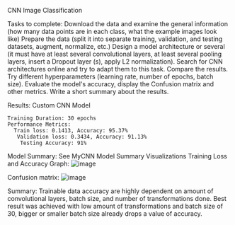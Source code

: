 CNN Image Classification

Tasks to complete:
  Download the data and examine the general information (how many data points are in each class, what the example images look like)
  Prepare the data (split it into separate training, validation, and testing datasets, augment, normalize, etc.)
  Design a model architecture or several (it must have at least several convolutional layers, at least several pooling layers, insert a Dropout layer (s), apply L2 normalization).
  Search for CNN architectures online and try to adapt them to this task. Compare the results.
  Try different hyperparameters (learning rate, number of epochs, batch size).
  Evaluate the model's accuracy, display the Confusion matrix and other metrics.
  Write a short summary about the results.

Results:
Custom CNN Model

    Training Duration: 30 epochs
    Performance Metrics:
      Train loss: 0.1413, Accuracy: 95.37%
       Validation loss: 0.3434, Accuracy: 91.13%
        Testing Accuracy: 91%

Model Summary: See MyCNN Model Summary
Visualizations
Training Loss and Accuracy Graph:
![image](https://github.com/user-attachments/assets/bcf0dcdb-04bf-4e91-b37a-af3db8e2dcae)

Confusion matrix:
![image](https://github.com/user-attachments/assets/538c5cf7-9f0d-4cb0-a850-a731509cc76e)



Summary:
Trainable data accuracy are highly dependent on amount of convolutional layers, batch size, and number of transformations done.
Best result was achieved with low amount of transformations and batch size of 30, bigger or smaller batch size already drops a value of accuracy.
